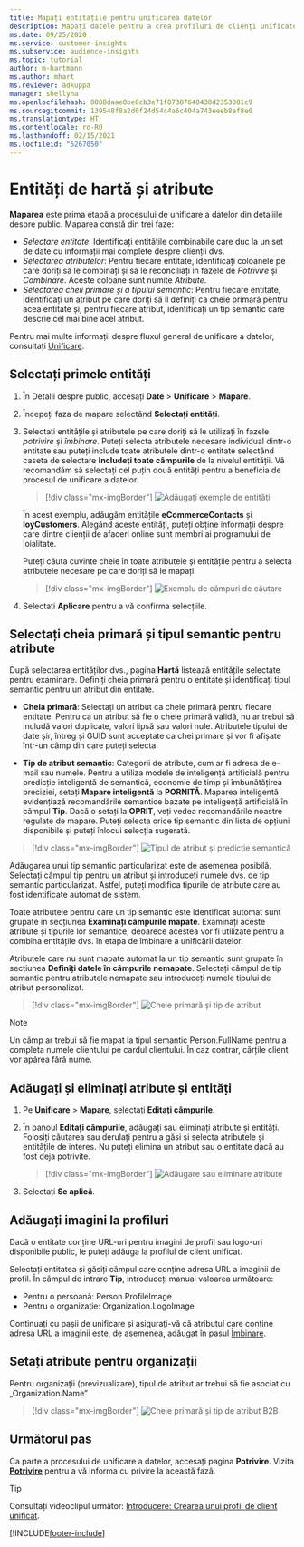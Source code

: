 ```yaml
---
title: Mapați entitățile pentru unificarea datelor
description: Mapați datele pentru a crea profiluri de clienți unificate.
ms.date: 09/25/2020
ms.service: customer-insights
ms.subservice: audience-insights
ms.topic: tutorial
author: m-hartmann
ms.author: mhart
ms.reviewer: adkuppa
manager: shellyha
ms.openlocfilehash: 0088daae0be0cb3e71f87387648430d2353081c9
ms.sourcegitcommit: 139548f8a2d0f24d54c4a6c404a743eeeb8ef8e0
ms.translationtype: HT
ms.contentlocale: ro-RO
ms.lasthandoff: 02/15/2021
ms.locfileid: "5267050"
---
```

# <a name="map-entities-and-attributes"></a>Entități de hartă și atribute

**Maparea** este prima etapă a procesului de unificare a datelor din detaliile despre public. Maparea constă din trei faze:

- *Selectare entitate*: Identificați entitățile combinabile care duc la un set de date cu informații mai complete despre clienții dvs.
- *Selectarea atributelor*: Pentru fiecare entitate, identificați coloanele pe care doriți să le combinați și să le reconciliați în fazele de *Potrivire* și *Combinare*. Aceste coloane sunt numite *Atribute*.
- *Selectarea cheii primare și a tipului semantic*: Pentru fiecare entitate, identificați un atribut pe care doriți să îl definiți ca cheie primară pentru acea entitate și, pentru fiecare atribut, identificați un tip semantic care descrie cel mai bine acel atribut.

Pentru mai multe informații despre fluxul general de unificare a datelor, consultați [Unificare](data-unification.md).

## <a name="select-the-first-entities"></a>Selectați primele entități

1. În Detalii despre public, accesați **Date** > **Unificare** > **Mapare**.

2. Începeți faza de mapare selectând **Selectați entități**.

3. Selectați entitățile și atributele pe care doriți să le utilizați în fazele *potrivire* și *îmbinare*. Puteți selecta atributele necesare individual dintr-o entitate sau puteți include toate atributele dintr-o entitate selectând caseta de selectare **Includeți toate câmpurile** de la nivelul entității. Vă recomandăm să selectați cel puțin două entități pentru a beneficia de procesul de unificare a datelor.

   > [!div class="mx-imgBorder"]
   > ![Adăugați exemple de entități](media/data-manager-configure-map-add-entities-example.png "Adăugați exemple de entități")

   În acest exemplu, adăugăm entitățile **eCommerceContacts** și **loyCustomers**. Alegând aceste entități, puteți obține informații despre care dintre clienții de afaceri online sunt membri ai programului de loialitate.
   
   Puteți căuta cuvinte cheie în toate atributele și entitățile pentru a selecta atributele necesare pe care doriți să le mapați.
   
     > [!div class="mx-imgBorder"]
   > ![Exemplu de câmpuri de căutare](media/data-manager-configure-map-search-fields-example.png "Exemplu de câmpuri de căutare")

4. Selectați **Aplicare** pentru a vă confirma selecțiile.

## <a name="select-primary-key-and-semantic-type-for-attributes"></a>Selectați cheia primară și tipul semantic pentru atribute

După selectarea entităților dvs., pagina **Hartă** listează entitățile selectate pentru examinare. Definiți cheia primară pentru o entitate și identificați tipul semantic pentru un atribut din entitate.

- **Cheia primară**: Selectați un atribut ca cheie primară pentru fiecare entitate. Pentru ca un atribut să fie o cheie primară validă, nu ar trebui să includă valori duplicate, valori lipsă sau valori nule. Atributele tipului de date șir, întreg și GUID sunt acceptate ca chei primare și vor fi afișate într-un câmp din care puteți selecta.

- **Tip de atribut semantic**: Categorii de atribute, cum ar fi adresa de e-mail sau numele. Pentru a utiliza modele de inteligență artificială pentru predicție inteligentă de semantică, economie de timp și îmbunătățirea preciziei, setați **Mapare inteligentă** la **PORNITĂ**. Maparea inteligentă evidențiază recomandările semantice bazate pe inteligență artificială în câmpul **Tip**. Dacă o setați la **OPRIT**, veți vedea recomandările noastre regulate de mapare. Puteți selecta orice tip semantic din lista de opțiuni disponibile și puteți înlocui selecția sugerată.

> [!div class="mx-imgBorder"]
> ![Tipul de atribut și predicție semantică](media/data-manager-configure-map-add-attributes-semantic-prediction.png "Tipul de atribut și predicție semantică")

Adăugarea unui tip semantic particularizat este de asemenea posibilă. Selectați câmpul tip pentru un atribut și introduceți numele dvs. de tip semantic particularizat. Astfel, puteți modifica tipurile de atribute care au fost identificate automat de sistem.

Toate atributele pentru care un tip semantic este identificat automat sunt grupate în secțiunea **Examinați câmpurile mapate**. Examinați aceste atribute și tipurile lor semantice, deoarece acestea vor fi utilizate pentru a combina entitățile dvs. în etapa de îmbinare a unificării datelor.

Atributele care nu sunt mapate automat la un tip semantic sunt grupate în secțiunea **Definiți datele în câmpurile nemapate**. Selectați câmpul de tip semantic pentru atributele nemapate sau introduceți numele tipului de atribut personalizat.

> [!div class="mx-imgBorder"]
> ![Cheie primară și tip de atribut](media/data-manager-configure-map-add-attributes.png "Cheie primară și tip de atribut")

> [!NOTE]
> Un câmp ar trebui să fie mapat la tipul semantic Person.FullName pentru a completa numele clientului pe cardul clientului. În caz contrar, cărțile client vor apărea fără nume. 

## <a name="add-and-remove-attributes-and-entities"></a>Adăugați și eliminați atribute și entități

1. Pe **Unificare** > **Mapare**, selectați **Editați câmpurile**.

2. În panoul **Editați câmpurile**, adăugați sau eliminați atribute și entități. Folosiți căutarea sau derulați pentru a găsi și selecta atributele și entitățile de interes. Nu puteți elimina un atribut sau o entitate dacă au fost deja potrivite.

   > [!div class="mx-imgBorder"]
   > ![Adăugare sau eliminare atribute](media/configure-data-map-edit.png "Adăugare sau eliminare atribute")

3. Selectați **Se aplică**.

## <a name="add-images-to-profiles"></a>Adăugați imagini la profiluri

Dacă o entitate conține URL-uri pentru imagini de profil sau logo-uri disponibile public, le puteți adăuga la profilul de client unificat.

Selectați entitatea și găsiți câmpul care conține adresa URL a imaginii de profil. În câmpul de intrare **Tip**, introduceți manual valoarea următoare: 
- Pentru o persoană: Person.ProfileImage
- Pentru o organizație: Organization.LogoImage

Continuați cu pașii de unificare și asigurați-vă că atributul care conține adresa URL a imaginii este, de asemenea, adăugat în pasul [Îmbinare](merge-entities.md).

## <a name="set-attributes-for-organizations"></a>Setați atribute pentru organizații

Pentru organizații (previzualizare), tipul de atribut ar trebui să fie asociat cu „Organization.Name”
> [!div class="mx-imgBorder"]
> ![Cheie primară și tip de atribut B2B](media/configure-data-map-edit-b2b.png "Cheie primară și tip de atribut B2B")

## <a name="next-step"></a>Următorul pas

Ca parte a procesului de unificare a datelor, accesați pagina **Potrivire**. Vizita [**Potrivire**](match-entities.md) pentru a vă informa cu privire la această fază.

> [!TIP]
> Consultați videoclipul următor: [Introducere: Crearea unui profil de client unificat](https://youtu.be/oBfGEhucAxs).


[!INCLUDE[footer-include](../includes/footer-banner.md)]